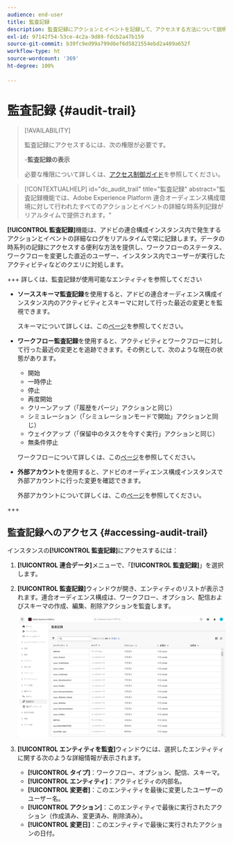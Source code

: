 ```yaml
---
audience: end-user
title: 監査記録
description: 監査記録にアクションとイベントを記録して、アクセスする方法について説明します
exl-id: 97142f54-53ce-4c2a-9d89-fdcb2a47b159
source-git-commit: b39fc9ed99a799d6ef6d5821554ebd2a409a652f
workflow-type: ht
source-wordcount: '369'
ht-degree: 100%

---
```


# 監査記録 {#audit-trail}

>[!AVAILABILITY]
>
>監査記録にアクセスするには、次の権限が必要です。
>
>-**監査記録の表示**
>
>必要な権限について詳しくは、[アクセス制御ガイド](/help/governance-privacy-security/access-control.md)を参照してください。

>[!CONTEXTUALHELP]
>id="dc_audit_trail"
>title="監査記録"
>abstract="監査記録機能では、Adobe Experience Platform 連合オーディエンス構成環境に対して行われたすべてのアクションとイベントの詳細な時系列記録がリアルタイムで提供されます。"

**[!UICONTROL 監査記録]**&#x200B;機能は、アドビの連合構成インスタンス内で発生するアクションとイベントの詳細なログをリアルタイムで常に記録します。データの時系列の記録にアクセスする便利な方法を提供し、ワークフローのステータス、ワークフローを変更した直近のユーザー、インスタンス内でユーザーが実行したアクティビティなどのクエリに対処します。

+++ 詳しくは、監査記録が使用可能なエンティティを参照してください

* **ソーススキーマ監査記録**&#x200B;を使用すると、アドビの連合オーディエンス構成インスタンス内のアクティビティとスキーマに対して行った最近の変更とを監視できます。

  スキーマについて詳しくは、この[ページ](../customer/schemas.md)を参照してください。

* **ワークフロー監査記録**&#x200B;を使用すると、アクティビティとワークフローに対して行った最近の変更とを追跡できます。その例として、次のような現在の状態があります。

   * 開始
   * 一時停止
   * 停止
   * 再度開始
   * クリーンアップ（「履歴をパージ」アクションと同じ）
   * シミュレーション（「シミュレーションモードで開始」アクションと同じ）
   * ウェイクアップ（「保留中のタスクを今すぐ実行」アクションと同じ）
   * 無条件停止

  ワークフローについて詳しくは、この[ページ](../compositions/gs-compositions.md)を参照してください。

* **外部アカウント**&#x200B;を使用すると、アドビのオーディエンス構成インスタンスで外部アカウントに行った変更を確認できます。

  外部アカウントについて詳しくは、この[ページ](../connections/federated-db.md)を参照してください。

+++

## 監査記録へのアクセス {#accessing-audit-trail}

インスタンスの&#x200B;**[!UICONTROL 監査記録]**&#x200B;にアクセスするには：

1. **[!UICONTROL 連合データ]**&#x200B;メニューで、「**[!UICONTROL 監査記録]**」を選択します。

1. **[!UICONTROL 監査記録]**&#x200B;ウィンドウが開き、エンティティのリストが表示されます。連合オーディエンス構成は、ワークフロー、オプション、配信およびスキーマの作成、編集、削除アクションを監査します。

   ![](assets/audit_trail.png)

1. **[!UICONTROL エンティティを監査]**&#x200B;ウィンドウには、選択したエンティティに関する次のような詳細情報が表示されます。

   * **[!UICONTROL タイプ]**：ワークフロー、オプション、配信、スキーマ。
   * **[!UICONTROL エンティティ]**：アクティビティの内部名。
   * **[!UICONTROL 変更者]**：このエンティティを最後に変更したユーザーのユーザー名。
   * **[!UICONTROL アクション]**：このエンティティで最後に実行されたアクション（作成済み、変更済み、削除済み）。
   * **[!UICONTROL 変更日]**：このエンティティで最後に実行されたアクションの日付。
